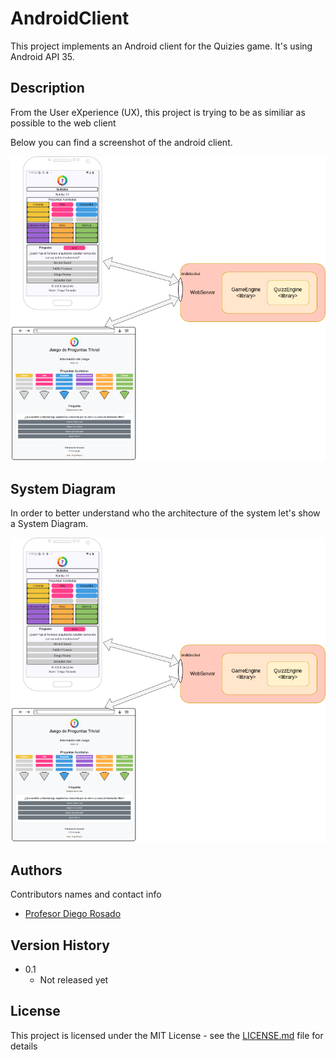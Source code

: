 # AndroidClient

This project implements an Android client for the Quizies game.
It's using Android API 35.

## Description

From the User eXperience (UX), this project is trying to be as similiar as possible to the web client

Below you can find a screenshot of the android client.

<div align='center'>
  <img alt="Quizies logo" src="miscellaneous/diagram/system_diagram.png" >
</div>

## System Diagram

In order to better understand who the architecture of the system let's show a System Diagram.

<div align='center'>
  <img alt="Quizies logo" src="miscellaneous/diagram/system_diagram.png" >
</div>

## Authors

Contributors names and contact info

* [Profesor Diego Rosado](https://github.com/ProfesorDiegoRosado)


## Version History

* 0.1
    * Not released yet

## License

This project is licensed under the MIT License - see the [LICENSE.md](LICENSE.md) file for details
